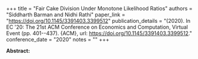 +++
title = "Fair Cake Division Under Monotone Likelihood Ratios"
authors = "Siddharth Barman and Nidhi Rathi"
paper_link = "https://doi.org/10.1145/3391403.3399512"
publication_details = "(2020). In EC '20: The 21st ACM Conference on Economics and Computation,  Virtual Event (pp. 401--437). {ACM}, url: <a href='https://doi.org/10.1145/3391403.3399512' target='_blank'>https://doi.org/10.1145/3391403.3399512</a>."
conference_date = "2020"
notes = ""
+++

<b>Abstract:</b>
